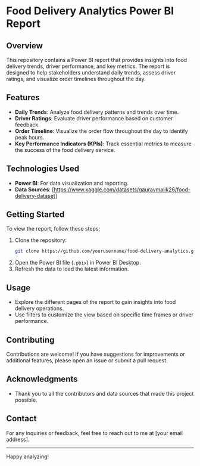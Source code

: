 # Food Delivery Analytics Power BI Report

## Overview
This repository contains a Power BI report that provides insights into food delivery trends, driver performance, and key metrics. The report is designed to help stakeholders understand daily trends, assess driver ratings, and visualize order timelines throughout the day.

## Features
- **Daily Trends**: Analyze food delivery patterns and trends over time.
- **Driver Ratings**: Evaluate driver performance based on customer feedback.
- **Order Timeline**: Visualize the order flow throughout the day to identify peak hours.
- **Key Performance Indicators (KPIs)**: Track essential metrics to measure the success of the food delivery service.

## Technologies Used
- **Power BI**: For data visualization and reporting.
- **Data Sources**: [https://www.kaggle.com/datasets/gauravmalik26/food-delivery-dataset]

## Getting Started
To view the report, follow these steps:

1. Clone the repository:
   ```bash
   git clone https://github.com/yourusername/food-delivery-analytics.git
   ```
2. Open the Power BI file (`.pbix`) in Power BI Desktop.
3. Refresh the data to load the latest information.

## Usage
- Explore the different pages of the report to gain insights into food delivery operations.
- Use filters to customize the view based on specific time frames or driver performance.

## Contributing
Contributions are welcome! If you have suggestions for improvements or additional features, please open an issue or submit a pull request.

## Acknowledgments
- Thank you to all the contributors and data sources that made this project possible.

## Contact
For any inquiries or feedback, feel free to reach out to me at [your email address].

---

Happy analyzing!

